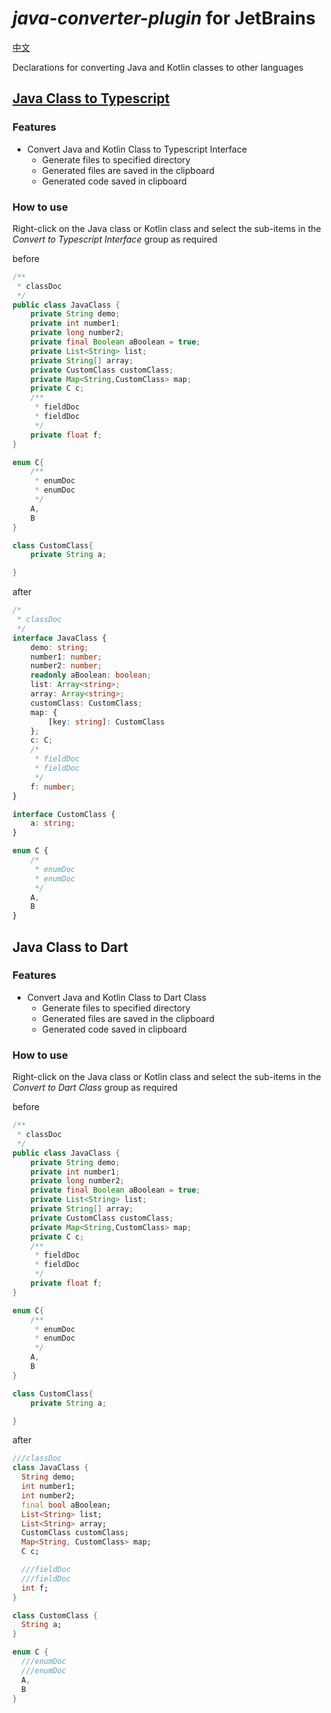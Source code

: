 *java-converter-plugin* for JetBrains 
===========================
[中文](README.zh.md)

Declarations for converting Java and Kotlin classes to other languages

## [Java Class to Typescript](https://plugins.jetbrains.com/plugin/13800-java-class-to-typescript)
### Features
- Convert Java and Kotlin Class to Typescript Interface
    - Generate files to specified directory
    - Generated files are saved in the clipboard
    - Generated code saved in clipboard
    
### How to use   
Right-click on the Java class or Kotlin class and select the sub-items in the *Convert to Typescript Interface* group as required
    
before
```java
/**
 * classDoc
 */
public class JavaClass {
    private String demo;
    private int number1;
    private long number2;
    private final Boolean aBoolean = true;
    private List<String> list;
    private String[] array;
    private CustomClass customClass;
    private Map<String,CustomClass> map;
    private C c;
    /**
     * fieldDoc
     * fieldDoc
     */
    private float f;
}

enum C{
    /**
     * enumDoc
     * enumDoc
     */
    A,
    B
}

class CustomClass{
    private String a;

}
```

after
```typescript
/*
 * classDoc
 */
interface JavaClass {
    demo: string;
    number1: number;
    number2: number;
    readonly aBoolean: boolean;
    list: Array<string>;
    array: Array<string>;
    customClass: CustomClass;
    map: {
        [key: string]: CustomClass
    };
    c: C;
    /*
     * fieldDoc
     * fieldDoc
     */
    f: number;
}

interface CustomClass {
    a: string;
}

enum C {
    /*
     * enumDoc
     * enumDoc
     */
    A,
    B
}
```

## Java Class to Dart
### Features
- Convert Java and Kotlin Class to Dart Class
    - Generate files to specified directory
    - Generated files are saved in the clipboard
    - Generated code saved in clipboard

### How to use   
Right-click on the Java class or Kotlin class and select the sub-items in the *Convert to Dart Class* group as required

before
```java
/**
 * classDoc
 */
public class JavaClass {
    private String demo;
    private int number1;
    private long number2;
    private final Boolean aBoolean = true;
    private List<String> list;
    private String[] array;
    private CustomClass customClass;
    private Map<String,CustomClass> map;
    private C c;
    /**
     * fieldDoc
     * fieldDoc
     */
    private float f;
}

enum C{
    /**
     * enumDoc
     * enumDoc
     */
    A,
    B
}

class CustomClass{
    private String a;

}
```

after
```dart
///classDoc
class JavaClass {
  String demo;
  int number1;
  int number2;
  final bool aBoolean;
  List<String> list;
  List<String> array;
  CustomClass customClass;
  Map<String, CustomClass> map;
  C c;

  ///fieldDoc
  ///fieldDoc
  int f;
}

class CustomClass {
  String a;
}

enum C {
  ///enumDoc
  ///enumDoc
  A,
  B
}
```